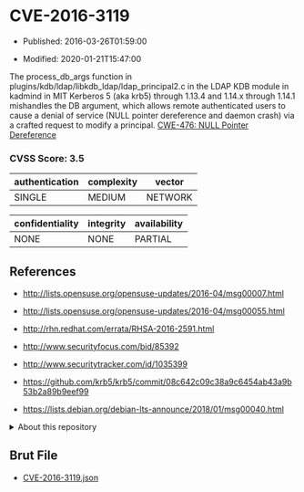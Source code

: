# CVE-2016-3119

- Published: 2016-03-26T01:59:00

- Modified: 2020-01-21T15:47:00

The process_db_args function in plugins/kdb/ldap/libkdb_ldap/ldap_principal2.c in the LDAP KDB module in kadmind in MIT Kerberos 5 (aka krb5) through 1.13.4 and 1.14.x through 1.14.1 mishandles the DB argument, which allows remote authenticated users to cause a denial of service (NULL pointer dereference and daemon crash) via a crafted request to modify a principal. <a href="http://cwe.mitre.org/data/definitions/476.html">CWE-476: NULL Pointer Dereference</a>

### CVSS Score: **3.5**

| authentication | complexity | vector |
| --- | --- | --- |
| SINGLE | MEDIUM | NETWORK |

| confidentiality | integrity | availability |
| --- | --- | --- |
| NONE | NONE | PARTIAL |

## References

* http://lists.opensuse.org/opensuse-updates/2016-04/msg00007.html

* http://lists.opensuse.org/opensuse-updates/2016-04/msg00055.html

* http://rhn.redhat.com/errata/RHSA-2016-2591.html

* http://www.securityfocus.com/bid/85392

* http://www.securitytracker.com/id/1035399

* https://github.com/krb5/krb5/commit/08c642c09c38a9c6454ab43a9b53b2a89b9eef99

* https://lists.debian.org/debian-lts-announce/2018/01/msg00040.html

<details>
<summary>About this repository</summary> 

  This repository is part of the project [Live Hack CVE](https://github.com/Live-Hack-CVE). Main website can be found [www.live-hack.org](https://www.live-hack.org) 
  
  Made by [Sn0wAlice](https://github.com/Sn0wAlice) for the people that care about security and need to have a feed of the latest CVEs. Hope you enjoy it, don't forget to star the repo and follow me on [Twitter](https://twitter.com/Sn0wAlice) and [Github](https://github.com/Sn0wAlice). And that is my [personnal website](https://www.alice-snow.me/)

  - [Home Page](https://github.com/Live-Hack-CVE)
  - [Framework](https://github.com/Live-Hack-CVE/cve-framework)
  - [CVE database](https://github.com/Live-Hack-CVE/full_database)
  - [Changelog](https://github.com/Live-Hack-CVE/Changelog)
</details>

## Brut File

* [CVE-2016-3119.json](https://raw.githubusercontent.com/Live-Hack-CVE/full_database/main/cves/2016/CVE-2016-3119.json)

